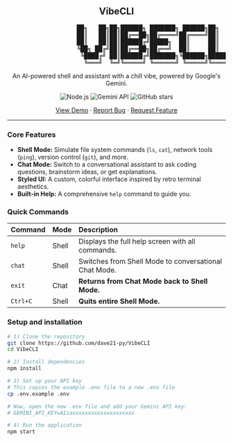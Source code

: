 
  <!-- VibeCLI ASCII Art Logo -->
  <h2 align="center">VibeCLI</h2>
  <p align="center">
  <pre>
                   ██╗   ██╗██╗██████╗ ███████╗ ██████╗██╗     ██╗
                   ██║   ██║██║██╔══██╗██╔════╝██╔════╝██║     ██║
                   ██║   ██║██║██████╔╝█████╗  ██║     ██║     ██║
                   ╚██╗ ██╔╝██║██╔══██╗██╔══╝  ██║     ██║     ╚═╝
                    ╚████╔╝ ██║██████╔╝███████╗╚██████╗███████╗██╗
                     ╚═══╝  ╚═╝╚═════╝ ╚══════╝ ╚═════╝╚══════╝╚═╝
</pre>
  <p align="center">An AI-powered shell and assistant with a chill vibe, powered by Google's Gemini.</p>
</p>

<p align="center">
  <!-- Shields.io badges -->
  <img alt="Node.js" src="https://img.shields.io/badge/Runtime-Node.js-blue?logo=nodedotjs" />
  <img alt="Gemini API" src="https://img.shields.io/badge/LLM-Google Gemini‑Flash-green?logo=google" />
  <img alt="GitHub stars" src="https://img.shields.io/github/stars/YOUR-USERNAME/VibeCLI?style=social" />
</p>

<p align="center">
  <!-- NOTE: Add a screenshot named `vibecli-demo.png` to your repo for this link to work! -->
  <a href="vibecli-demo.png">View Demo</a> ·
  <a href="https://github.com/YOUR-USERNAME/VibeCLI/issues/new?labels=bug&template=bug_report.md">Report Bug</a> ·
  <a href="https://github.com/YOUR-USERNAME/VibeCLI/issues/new?labels=enhancement&template=feature_request.md">Request Feature</a>
</p>

---

### Core Features

*   **Shell Mode:** Simulate file system commands (`ls`, `cat`), network tools (`ping`), version control (`git`), and more.
*   **Chat Mode:** Switch to a conversational assistant to ask coding questions, brainstorm ideas, or get explanations.
*   **Styled UI:** A custom, colorful interface inspired by retro terminal aesthetics.
*   **Built-in Help:** A comprehensive `help` command to guide you.

### Quick Commands

| Command | Mode | Description |
| :--- | :--- | :--- |
| `help` | Shell | Displays the full help screen with all commands. |
| `chat` | Shell | Switches from Shell Mode to conversational Chat Mode. |
| `exit` | Chat | **Returns from Chat Mode back to Shell Mode.** |
|`Ctrl+C`| Shell | **Quits entire Shell Mode.** |


### Setup and installation

```bash
# 1) Clone the repository
git clone https://github.com/dave21-py/VibeCLI
cd VibeCLI

# 2) Install dependencies
npm install

# 3) Set up your API key
# This copies the example .env file to a new .env file
cp .env.example .env

# Now, open the new .env file and add your Gemini API key:
# GEMINI_API_KEY=AIzaxxxxxxxxxxxxxxxxxxxx

# 4) Run the application
npm start

```